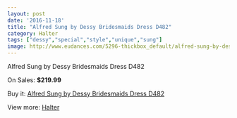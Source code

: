 ```yaml
---
layout: post
date: '2016-11-18'
title: "Alfred Sung by Dessy Bridesmaids Dress D482"
category: Halter
tags: ["dessy","special","style","unique","sung"]
image: http://www.eudances.com/5296-thickbox_default/alfred-sung-by-dessy-bridesmaids-dress-d482.jpg
---
```

Alfred Sung by Dessy Bridesmaids Dress D482

On Sales: **$219.99**
<a href="https://www.eudances.com/en/halter/1789-alfred-sung-by-dessy-bridesmaids-dress-d482.html"><amp-img layout="responsive" width="600" height="600" src="//www.eudances.com/5296-thickbox_default/alfred-sung-by-dessy-bridesmaids-dress-d482.jpg" alt="Alfred Sung by Dessy Bridesmaids Dress D482 0" /></a>
<a href="https://www.eudances.com/en/halter/1789-alfred-sung-by-dessy-bridesmaids-dress-d482.html"><amp-img layout="responsive" width="600" height="600" src="//www.eudances.com/5297-thickbox_default/alfred-sung-by-dessy-bridesmaids-dress-d482.jpg" alt="Alfred Sung by Dessy Bridesmaids Dress D482 1" /></a>

Buy it: [Alfred Sung by Dessy Bridesmaids Dress D482](https://www.eudances.com/en/halter/1789-alfred-sung-by-dessy-bridesmaids-dress-d482.html "Alfred Sung by Dessy Bridesmaids Dress D482")

View more: [Halter](https://www.eudances.com/en/19-halter "Halter")